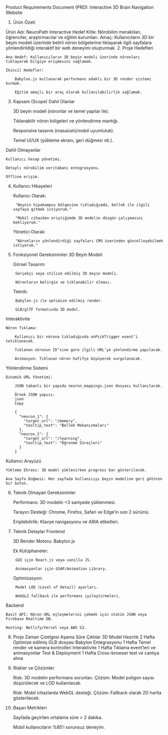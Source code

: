 Product Requirements Document (PRD): Interactive 3D Brain Navigation Website
1. Ürün Özeti

Ürün Adı: NeuroPath Interactive
Hedef Kitle: Nörobilim meraklıları, öğrenciler, araştırmacılar ve eğitim kurumları.
Amaç: Kullanıcıların 3D bir beyin modeli üzerinde belirli nöron bölgelerine tıklayarak ilgili sayfalara yönlendirildiği interaktif bir web deneyimi oluşturmak.
2. Proje Hedefleri

    Ana Hedef: Kullanıcıların 3D beyin modeli üzerinde nöronları tıklayarak bilgiye erişmesini sağlamak.

    İkincil Hedefler:

        Babylon.js kullanarak performans odaklı bir 3D render sistemi kurmak.

        Eğitim amaçlı bir araç olarak kullanılabilirlik sağlamak.

3. Kapsam (Scope)
Dahil Olanlar

    3D beyin modeli (nöronlar ve temel yapılar ile).

    Tıklanabilir nöron bölgeleri ve yönlendirme mantığı.

    Responsive tasarım (masaüstü/mobil uyumluluk).

    Temel UI/UX (yükleme ekranı, geri düğmesi vb.).

Dahil Olmayanlar

    Kullanıcı hesap yönetimi.

    Detaylı nörobilim veritabanı entegrasyonu.

    Offline erişim.

4. Kullanıcı Hikayeleri

    Kullanıcı Olarak:

        "Beynin hipokampus bölgesine tıkladığımda, bellek ile ilgili sayfaya gitmek istiyorum."

        "Mobil cihazdan eriştiğimde 3D modelin düzgün çalışmasını bekliyorum."

    Yönetici Olarak:

        "Nöronların yönlendirdiği sayfaları CMS üzerinden güncelleyebilmek istiyorum."

5. Fonksiyonel Gereksinimler
3D Beyin Modeli

    Görsel Tasarım:

        Gerçekçi veya stilize edilmiş 3D beyin modeli.

        Nöronların belirgin ve tıklanabilir olması.

    Teknik:

        Babylon.js ile optimize edilmiş render.

        GLB/glTF formatında 3D model.

Interaktivite

    Nöron Tıklama:

        Kullanıcı bir nörona tıkladığında onPickTrigger event’i tetiklenecek.

        Tıklanan nöronun ID’sine göre ilgili URL’ye yönlendirme yapılacak.

        Animasyon: Tıklanan nöron hafifçe büyüyerek vurgulanacak.

Yönlendirme Sistemi

    Dinamik URL Yönetimi:

        JSON tabanlı bir yapıda neuron_mappings.json dosyası kullanılacak.

        Örnek JSON yapısı:
        json
        Copy

        {
          "neuron_1": {
            "target_url": "/memory",
            "tooltip_text": "Bellek Mekanizmaları"
          },
          "neuron_2": {
            "target_url": "/learning",
            "tooltip_text": "Öğrenme Süreçleri"
          }
        }

Kullanıcı Arayüzü

    Yükleme Ekranı: 3D model yüklenirken progress bar gösterilecek.

    Ana Sayfa Düğmesi: Her sayfada kullanıcıyı beyin modeline geri götüren bir buton.

6. Teknik Olmayan Gereksinimler

    Performans: 3D modelin <3 saniyede yüklenmesi.

    Tarayıcı Desteği: Chrome, Firefox, Safari ve Edge’in son 2 sürümü.

    Erişilebilirlik: Klavye navigasyonu ve ARIA etiketleri.

7. Teknik Detaylar
Frontend

    3D Render Motoru: Babylon.js

    Ek Kütüphaneler:

        GUI için React.js veya vanilla JS.

        Animasyonlar için GSAP/Animation Library.

    Optimizasyon:

        Model LOD (Level of Detail) ayarları.

        WebGL2 fallback ile performans iyileştirmeleri.

Backend

    Basit API: Nöron URL eşleşmelerini çekmek için statik JSON veya Firebase Realtime DB.

    Hosting: Netlify/Vercel veya AWS S3.

8. Proje Zaman Çizelgesi
Aşama	Süre	Çıktılar
3D Model Hazırlık	2 Hafta	Optimize edilmiş GLB dosyası
Babylon Entegrasyonu	1 Hafta	Temel render ve kamera kontrolleri
Interaktivite	1 Hafta	Tıklama event’leri ve animasyonlar
Test & Deployment	1 Hafta	Cross-browser test ve canlıya alma
9. Riskler ve Çözümler

    Risk: 3D modelin performans sorunları.
    Çözüm: Model poligon sayısı düşürülecek ve LOD kullanılacak.

    Risk: Mobil cihazlarda WebGL desteği.
    Çözüm: Fallback olarak 2D harita gösterilecek.

10. Başarı Metrikleri

    Sayfada geçirilen ortalama süre > 2 dakika.

    Mobil kullanıcıların %85’i sorunsuz deneyim.